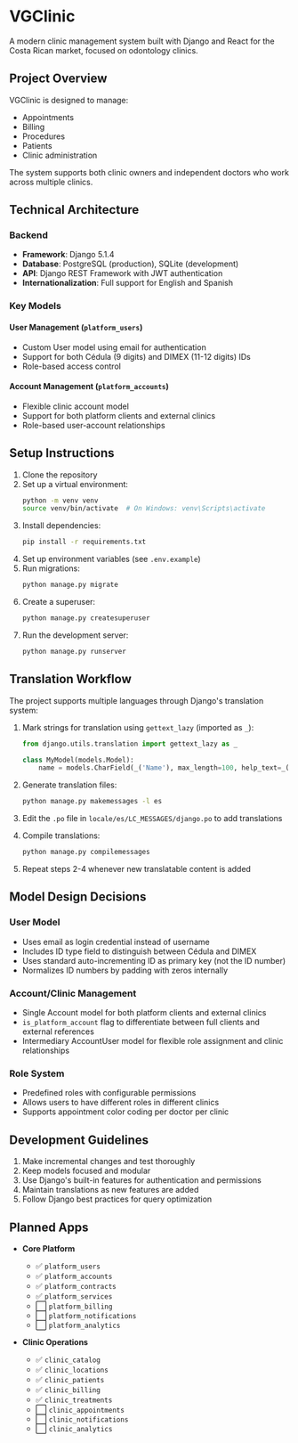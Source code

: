 # VGClinic

A modern clinic management system built with Django and React for the Costa Rican market, focused on odontology clinics.

## Project Overview

VGClinic is designed to manage:
- Appointments
- Billing
- Procedures
- Patients
- Clinic administration

The system supports both clinic owners and independent doctors who work across multiple clinics.

## Technical Architecture

### Backend
- **Framework**: Django 5.1.4
- **Database**: PostgreSQL (production), SQLite (development)
- **API**: Django REST Framework with JWT authentication
- **Internationalization**: Full support for English and Spanish

### Key Models

#### User Management (`platform_users`)
- Custom User model using email for authentication
- Support for both Cédula (9 digits) and DIMEX (11-12 digits) IDs
- Role-based access control

#### Account Management (`platform_accounts`)
- Flexible clinic account model
- Support for both platform clients and external clinics
- Role-based user-account relationships

## Setup Instructions

1. Clone the repository
2. Set up a virtual environment:
   ```bash
   python -m venv venv
   source venv/bin/activate  # On Windows: venv\Scripts\activate
   ```
3. Install dependencies:
   ```bash
   pip install -r requirements.txt
   ```
4. Set up environment variables (see `.env.example`)
5. Run migrations:
   ```bash
   python manage.py migrate
   ```
6. Create a superuser:
   ```bash
   python manage.py createsuperuser
   ```
7. Run the development server:
   ```bash
   python manage.py runserver
   ```

## Translation Workflow

The project supports multiple languages through Django's translation system:

1. Mark strings for translation using `gettext_lazy` (imported as `_`):
   ```python
   from django.utils.translation import gettext_lazy as _
   
   class MyModel(models.Model):
       name = models.CharField(_('Name'), max_length=100, help_text=_('Enter a name'))
   ```

2. Generate translation files:
   ```bash
   python manage.py makemessages -l es
   ```

3. Edit the `.po` file in `locale/es/LC_MESSAGES/django.po` to add translations

4. Compile translations:
   ```bash
   python manage.py compilemessages
   ```

5. Repeat steps 2-4 whenever new translatable content is added

## Model Design Decisions

### User Model
- Uses email as login credential instead of username
- Includes ID type field to distinguish between Cédula and DIMEX
- Uses standard auto-incrementing ID as primary key (not the ID number)
- Normalizes ID numbers by padding with zeros internally

### Account/Clinic Management
- Single Account model for both platform clients and external clinics
- `is_platform_account` flag to differentiate between full clients and external references
- Intermediary AccountUser model for flexible role assignment and clinic relationships

### Role System
- Predefined roles with configurable permissions
- Allows users to have different roles in different clinics
- Supports appointment color coding per doctor per clinic

## Development Guidelines

1. Make incremental changes and test thoroughly
2. Keep models focused and modular
3. Use Django's built-in features for authentication and permissions
4. Maintain translations as new features are added
5. Follow Django best practices for query optimization

## Planned Apps

- **Core Platform**
  - ✅ `platform_users`
  - ✅ `platform_accounts`
  - ✅ `platform_contracts`
  - ✅ `platform_services`
  - ⬜ `platform_billing`
  - ⬜ `platform_notifications`
  - ⬜ `platform_analytics`

- **Clinic Operations**
  - ✅ `clinic_catalog`
  - ✅ `clinic_locations`
  - ✅ `clinic_patients`
  - ✅ `clinic_billing`
  - ✅ `clinic_treatments`
  - ⬜ `clinic_appointments`
  - ⬜ `clinic_notifications`
  - ⬜ `clinic_analytics`